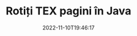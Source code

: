 ---
############################# Static ############################
layout: "auto-gen-merger"
date: 2022-11-10T19:46:17
draft: false
otherformats: pdf xps epub

############################# Head ############################
head_title: "Rotiți paginile TEX în Java – Rotiți la un unghi de 90, 180, 270"
head_description: "Rotiți anumite pagini de document sau toate paginile unui fișier TEX la un unghi de rotație de 90, 180, 270 folosind API-ul pentru fuziunea documentelor."

############################# Header ############################
title: "Rotiți TEX pagini în Java"
description: "Rotiți TEX Pagini cu câteva rânduri de cod Java."
bg_image: "https://cms.admin.containerize.com/templates/aspose/App_Themes/V3/images/bg/header1.png"
bg_overlay: false
button:
    enable: true
    icon: "fas fa-arrow-down"
    label: "Descarcare varianta scurta de prezentare gratuita"
    link: "https://downloads.groupdocs.com/merger/java"

############################# SubMenu ############################
submenu:
    enable: true

    left:
        img_alt: "GroupDocs.Merger for Java"
        image: "https://cms.admin.containerize.com/templates/groupdocs/images/product-logos/90x90-noborder/groupdocs-merger-java.png"
        product: "GroupDocs.Merger"
        platform: "Java"

    middle:
        button:

            # button loop
            - link: "https://apireference.groupdocs.com/merger/java"
              text: "Referință API"

            # button loop
            - link: "https://github.com/groupdocs-merger"
              text: "Exemple de coduri"

            # button loop
            - link: "https://products.groupdocs.app/merger/family"
              text: "Demo live"

            # button loop
            - link: "https://purchase.groupdocs.com/pricing/merger/java"
              text: "Prețuri"

    right:
        link_download: "https://downloads.groupdocs.com/merger"
        link_learn: "https://docs.groupdocs.com/merger/java"
        link_buy: "https://purchase.groupdocs.com"

############################# About ############################
about:
    enable: true
    title: "Despre GroupDocs.Merger for Java API"
    content: |
        [GroupDocs.Merger for Java](/ro/merger/java/) oferă o soluție simplă de îmbinare și împărțire în siguranță între o gamă largă de formate de documente, inclusiv PDF, Microsoft Office (Word, Excel, PowerPoint , OneNote), OpenDocument, HTML, imagini și multe altele în cadrul aplicațiilor Java. Adăugând doar câteva rânduri de cod, efectuați mai multe operații de documente, cum ar fi mutarea, eliminarea, rotirea, schimbarea, extragerea sau modificarea orientării paginilor din documente. API-ul pentru fuziunea documentelor acceptă, de asemenea, previzualizarea paginilor documentului ca imagine pentru a analiza structura documentului, formatarea și conținutul paginii.
        
        GroupDocs.Merger API este o alegere potrivită pentru soluțiile corporative care necesită funcții de rotație a paginilor fișierelor. Aceste API-uri sunt bine acceptate pe toate sistemele și platformele de operare majore, inclusiv J2SE 7.0 (1.7), J2SE 8.0 (1.8), Java 10.

############################# Steps ############################
steps:
    enable: true
    title_left: "Rotiți TEX pagini de fișiere în Java"
    content_left: |
        [GroupDocs.Merger for Java](/ro/merger/java/) facilitează pentru dezvoltatorii Java să rotească anumite pagini sau toate paginile dintr-un fișier TEX la 90 , 180 sau 270 unghi de rotație prin implementarea câțiva pași simpli.
        
        * Inițializați **RotateOptions** cu unghiul de rotație și numerele de pagină dorite.
        * Creați o nouă instanță a **Merger** și treceți calea documentului sursă ca parametru de constructor.
        * Apelați **rotatePages** și transmiteți obiectul **RotateOptions**.
        * Apelați **Save** și specificați calea fișierului pentru a salva documentul rezultat.

    title_right: "Cerințe de sistem"
    content_right: |
        API-urile GroupDocs.Merger for Java sunt acceptate pe toate platformele și sistemele de operare majore. Înainte de a executa codul de mai jos, vă rugăm să vă asigurați că aveți următoarele cerințe preliminare instalate pe sistemul dumneavoastră.

        * Sisteme de operare: Microsoft Windows, Linux, MacOS
        * Medii de dezvoltare: NetBeans, IntelliJ IDEA, Eclipse
        * Cadre: J2SE 7.0 (1.7), J2SE 8.0 (1.8), Java 10
        * Descărcați cea mai recentă versiune a GroupDocs.Merger for Java de la [Maven](https://repository.groupdocs.com/webapp/#/artifacts/browse/tree/General/repo/com/groupdocs/groupdocs-merger)
         
    code: |
     {{% merger/additional-styles %}}
     {{< merger/code-merger title="Cum să rotiți pagini de fișiere TEX folosind codul exemplu Java">}}

        ```java    
        // Rotiți pagini de fișiere TEX utilizând API-ul GroupDocs.Merger
        // Inițializați clasa RotateOptions pentru a specifica unghiul de rotație și numerele de pagini de rotit
        RotateOptions rotateOptions = new RotateOptions(RotateMode.Rotate180, new int[] { 2, 3 });

        // Instanțiați fuziunea cu documentul introdus TEX
        Merger merger = new Merger("input.tex");

        // Apelați metoda rotatePages și transmiteți-i obiectul RotateOptions
        merger.rotatePages(rotateOptions);
    
        // Apelați metoda de salvare și treceți calea fișierului dorită pentru a salva documentul de ieșire
        merger.save("output.tex");
        ```
     {{< /merger/code-merger >}}

############################# Demos ############################
demos:
    enable: true
    title: "Demo live - Rotiți paginile de fișiere TEX online"
    content: |
       Rotiți paginile de fișiere TEX chiar acum, vizitând site-ul web [GroupDocs.Merger Live Demos](https://products.groupdocs.app/splitter/rotate-pages/tex).
       Demo-ul live are următoarele beneficii.
        
############################# About Formats ############################
about_formats:
    enable: true

############################# More Formats ############################
more_formats:
    enable: true
    title: "Rotiți paginile altor formate de documente"
    content: |
        Java documentează API-ul de fuziune și împărțire pentru formate de fișiere și imagini. Rotiți unele dintre formatele de fișiere populare, așa cum este menționat mai jos.

############################# Back to top ###############################
back_to_top:
    enable: true
---